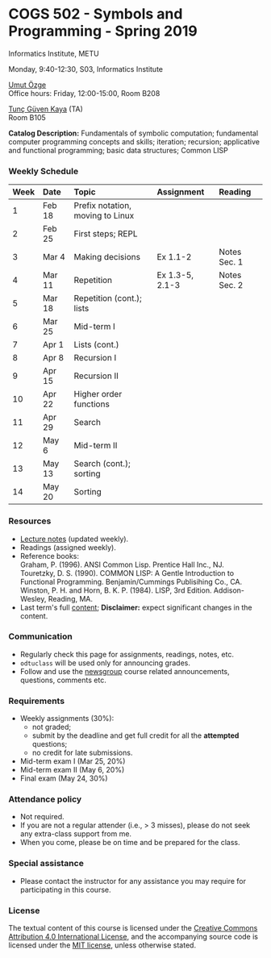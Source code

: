 # COGS 502 - Symbols and Programming - Spring 2019
Informatics Institute, METU

Monday, 9:40-12:30, S03, Informatics Institute

[Umut Özge](https://umutozge.github.io)  
Office hours: Friday, 12:00-15:00, Room B208

[Tunç Güven Kaya](mailto:tuncgk@gmail.com) (TA)  
Room B105


**Catalog Description:** Fundamentals of symbolic computation; fundamental computer programming concepts and skills; iteration; recursion; applicative and functional programming; basic data structures; Common LISP


### Weekly Schedule

|Week| Date   | Topic |  Assignment | Reading
:---|:---|:---|:---|:--- 
1   | Feb 18  | Prefix notation, moving to Linux | 
2   | Feb 25 | First steps; REPL | | <!-- Graham (1996), Sec. 1.1, Sec. 2.1-6 --> | 
3   | Mar 4 | Making decisions | Ex 1.1-2 | Notes Sec. 1 | 
4   | Mar 11 | Repetition |Ex 1.3-5, 2.1-3  | Notes Sec. 2 |
5   | Mar 18  | Repetition (cont.); lists  | | | 
6   | Mar 25  | Mid-term I  | <!-- [A05](assignments/cogs502-assignment-05.pdf) --> |
7   | Apr 1 | Lists (cont.) | <!-- [A06](assignments/cogs502-assignment-06.pdf) --> |
8   | Apr 8 | Recursion I |  <!-- [A07](assignments/cogs502-assignment-07.pdf) --> | <!-- Notes sec. 6, --> |
9   | Apr 15 | Recursion II | <!-- [A08](assignments/cogs502-assignment-08.pdf) --> |
10  | Apr 22  | Higher order functions | <!-- [A09](assignments/cogs502-assignment-09.pdf)  --> |
11  | Apr 29 | Search|<!-- [A10](assignments/cogs502-assignment-10.pdf)  --> |
12  | May 6 | Mid-term II |<!-- [A11](assignments/cogs502-assignment-11.pdf) --> |
13  | May 13 | Search (cont.); sorting |<!--    [A12](assignments/cogs502-assignment-12.pdf)  --> |
14  | May 20  | Sorting |<!--   [A13](assignments/cogs502-assignment-13.pdf)  --> |

### Resources 

* [Lecture notes](notes/cogs502-lecture-notes.pdf) (updated weekly).
* Readings (assigned weekly).
* Reference books:  
	Graham, P. (1996). ANSI Common Lisp. Prentice Hall Inc., NJ.  
	Touretzky, D. S. (1990). COMMON LISP: A Gentle Introduction to Functional Programming. Benjamin/Cummings Publisihing Co., CA.  
	Winston, P. H. and Horn, B. K. P. (1984). LISP, 3rd Edition. Addison-Wesley, Reading, MA.  
* Last term's full [content](var/symbols-and-programming-2018-Fall.zip); **Disclaimer:** expect significant changes in the content.


### Communication

* Regularly check this page for assignments, readings, notes, etc.
* `odtuclass` will be used only for announcing grades.
* Follow and use the [newsgroup](https://groups.google.com/forum/#!forum/metu-cogs-532-theoretical-linguistics) course related announcements, questions, comments etc. 

### Requirements

* Weekly assignments (30%): 
	- not graded; 
	- submit by the deadline and get full credit for all the **attempted** questions;
	- no credit for late submissions.
* Mid-term exam I (Mar 25, 20%)
* Mid-term exam II (May 6, 20%)
* Final exam (May 24, 30%)

### Attendance policy

* Not required.
* If you are not a regular attender (i.e., > 3 misses), please do not seek any extra-class support from me.
* When you come, please be on time and be prepared for the class.

### Special assistance

* Please contact the instructor for any assistance you may require for participating in this course.

### License
The textual content of this course is licensed under the [Creative Commons Attribution 4.0 International License](https://creativecommons.org/licenses/by/4.0/), and the accompanying source code is licensed under the [MIT license](http://opensource.org/licenses/mit-license.php), unless otherwise stated.
